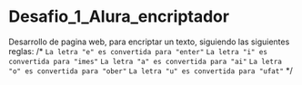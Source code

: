 # Desafio_1_Alura_encriptador
Desarrollo de pagina web, para encriptar un texto, siguiendo las siguientes reglas: 
/*     `La letra "e" es convertida para "enter"`
    `La letra "i" es convertida para "imes"`
    `La letra "a" es convertida para "ai"`
    `La letra "o" es convertida para "ober"`
    `La letra "u" es convertida para "ufat"` */

